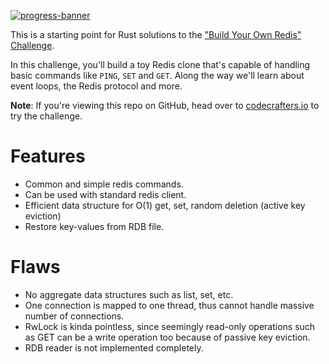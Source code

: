 [![progress-banner](https://backend.codecrafters.io/progress/redis/7f86266e-15a5-4bd5-b6f1-a38578efc151)](https://app.codecrafters.io/users/codecrafters-bot?r=2qF)

This is a starting point for Rust solutions to the
["Build Your Own Redis" Challenge](https://codecrafters.io/challenges/redis).

In this challenge, you'll build a toy Redis clone that's capable of handling
basic commands like `PING`, `SET` and `GET`. Along the way we'll learn about
event loops, the Redis protocol and more.

**Note**: If you're viewing this repo on GitHub, head over to
[codecrafters.io](https://codecrafters.io) to try the challenge.


# Features
* Common and simple redis commands.
* Can be used with standard redis client.
* Efficient data structure for O(1) get, set, random deletion (active key eviction)
* Restore key-values from RDB file.

# Flaws
* No aggregate data structures such as list, set, etc.
* One connection is mapped to one thread, thus cannot handle massive number of connections.
* RwLock is kinda pointless, since seemingly read-only operations such as GET can be a write operation too because of passive key eviction.
* RDB reader is not implemented completely.

